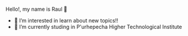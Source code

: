  Hello!, my name is Raul 👋

- 👀 I’m interested in learn about new topics!!
- 🌱 I’m currently studing in P'urhepecha Higher Technological Institute

<!---
Rxwll/Rxwll is a ✨ special ✨ repository because its `README.md` (this file) appears on your GitHub profile.
You can click the Preview link to take a look at your changes.
--->
